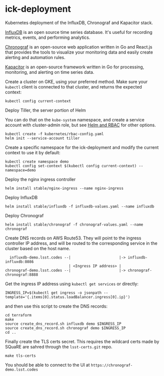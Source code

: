 # ick-deployment
Kubernetes deployment of the InfluxDB, Chronograf and Kapacitor stack.

[InfluxDB](https://github.com/influxdata/influxdb) is an open source time series database. It's useful for recording metrics, events, and performing analytics.

[Chronograf](https://github.com/influxdata/chronograf) is an open-source web application written in Go and React.js that provides the tools to visualize your monitoring data and easily create alerting and automation rules.

[Kapacitor](https://github.com/influxdata/kapacitor) is an open-source framework written in Go for processing, monitoring, and alerting on time series data.

Create a cluster on GKE, using your preferred method. Make sure your `kubectl` client is connected to that cluster, and returns the expected context:
```
kubectl config current-context
```

Deploy Tiller, the server portion of Helm

You can do that on the `kube-system` namespace, and create a service account with cluster-admin role, but see [Helm and RBAC](https://docs.helm.sh/using_helm/#role-based-access-control) for other options.
```
kubectl create -f kubernetes/rbac-config.yaml
helm init --service-account tiller
```

Create a specific namespace for the ick-deployment and modify the current context to use it by default:
```
kubectl create namespace demo
kubectl config set-context $(kubectl config current-context) --namespace=demo
```

Deploy the nginx ingress controller
```
helm install stable/nginx-ingress --name nginx-ingress
```

Deploy InfluxDB
```
helm install stable/influxdb -f influxdb-values.yaml --name influxdb
```

Deploy Chronograf
```
helm install stable/chronograf -f chronograf-values.yaml --name chronograf
```

Create DNS records on AWS Route53. They will point to the ingress controller IP address, and will be routed to the corresponding service in the cluster based on the host name.

```
  influxdb-demo.lsst.codes --|                      |-> influxdb-influxdb:8086
                             | <Ingress IP address> |  
chronograf-demo.lsst.codes --|                      |-> chronograf-chronograf:8888
```

Get the ingress IP address using `kubectl get services` or directly:

```
INGRESS_IP=$(kubectl get ingress -o jsonpath --template='{.items[0].status.loadBalancer.ingress[0].ip}')
```
and then use this script to create the DNS records:

```
cd terraform
make
source create_dns_record.sh influxdb demo $INGRESS_IP
source create_dns_record.sh chronograf demo $INGRESS_IP
cd ..
```

Finally create the TLS certs secret. This requires the wildcard certs made by SQuaRE are sahred through the `lsst-certs.git` repo.

```
make tls-certs
```

You should be able to connect to the UI at `https://chronograf-demo.lsst.codes`

